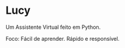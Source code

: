 # Lucy
 Um Assistente Virtual feito em Python.

Foco:
    Fácil de aprender.
    Rápido e responsível.